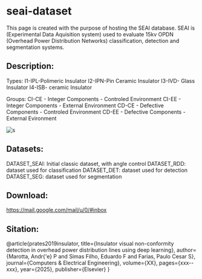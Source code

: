 # seai-dataset

This page is created with the purpose of hosting the SEAI database.
SEAI is (Experimental Data Aquisition system) used to evaluate 15kv OPDN (Overhead Power Distribution Networks) classification, detection and segmentation systems.  

## Description:

Types:
I1-IPL-Polimeric Insulator
I2-IPN-Pin Ceramic Insulator
I3-IVD- Glass Insulator
I4-ISB- ceramic Insulator

Groups:
CI-CE - Integer Components - Controled Environment
CI-EE - Integer Components - External Environment
CD-CE - Defective Components - Controled Environment
CD-EE - Defective Components - External Evironment


![s](https://github.com/andremarotta/seai-dataset/assets/55545244/3bb80d01-53dc-4506-8677-5d84ac7c9404)

## Datasets:
DATASET_SEAI: Initial classic dataset, with angle control 
DATASET_RDD: dataset used for classification 
DATASET_DET: dataset used for detection
DATASET_SEG: dataset used for segmentation

##  Download:
https://mail.google.com/mail/u/0/#inbox

##  Sitation:
@article{prates2019insulator,
  title={Insulator visual non-conformity detection in overhead power distribution lines using deep learning},
  author={Marotta, Andr{\'e} P and Simas Filho, Eduardo F and Farias, Paulo Cesar S},
  journal={Computers \& Electrical Engineering},
  volume={XX},
  pages={xxx--xxx},
  year={2025},
  publisher={Elsevier}
}



